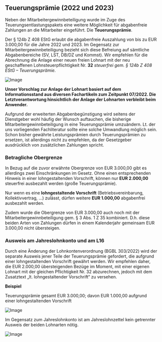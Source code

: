 ## Teuerungsprämie (2022 und 2023)

Neben der Mitarbeitergewinnbeteiligung wurde im Zuge des Teuerungsentlastungspakets eine weitere Möglichkeit für abgabenfreie Zahlungen an die Mitarbeiter eingeführt. Die **Teuerungsprämie**.

Der § 124b Z 408 EStG erlaubt die abgabenfreie Auszahlung von bis zu EUR 3.000,00 für die Jahre 2022 und 2023. Im Gegensatz zur Mitarbeitergewinnbeteiligung bezieht sich diese Befreiung auf sämtliche Abgabenbereiche (SV, LST, DB/DZ und Kommst). Wir empfehlen für die Abrechnung die Anlage einer neuen freien Lohnart mit der neu geschaffenen Lohnsteuerpflichtigkeit Nr. **32** *steuerfrei gem. § 124b Z 408 EStG – Teuerungsprämie.*

![Image](<img/image556.png>)

**Unser Vorschlag zur Anlage der Lohnart basiert auf dem Informationsstand aus diversen Fachartikeln zum Zeitpunkt 07/2022. Die Letztverantwortung hinsichtlich der Anlage der Lohnarten verbleibt beim Anwender.**

Aufgrund der erweiterten Abgabenbegünstigung wird seitens der Dienstgeber wohl häufig der Wunsch auftauchen, die bisherige Mitarbeitergewinnbeteiligung in eine Teuerungsprämie umzuändern. Lt. der uns vorliegenden Fachliteratur sollte eine solche Umwandlung möglich sein. Schon bisher gewährte Leistungsprämien durch Teuerungsprämien zu ersetzen, ist allerdings nicht zu empfehlen, da der Gesetzgeber ausdrücklich von zusätzlichen Zahlungen spricht.

### Betragliche Obergrenze

In Bezug auf die zuvor erwähnte Obergrenze von EUR 3.000,00 gibt es allerdings zwei Einschränkungen im Gesetz. Ohne einen entsprechenden Hinweis in einer lohngestaltenden Vorschrift, können nur **EUR 2.000,00** steuerfrei ausbezahlt werden (große Teuerungsprämie).

Nur wenn es eine **lohngestaltende Vorschrift** (Betriebsvereinbarung, Kollektivvertrag, …) zulässt, dürfen weitere **EUR 1.000,00** abgabenfrei ausbezahlt werden.

Zudem wurde die Obergrenze von EUR 3.000,00 auch noch mit der Mitarbeitergewinnbeteiligung gem. § 3 Abs. 1 Z 35 kombiniert. D.h. diese beiden Arten von Zahlungen dürfen in einem Kalenderjahr gemeinsam EUR 3.000,00 nicht übersteigen.

### Ausweis am Jahreslohnkonto und am L16

Durch eine Änderung der Lohnkontenverordnung (BGBL 303/2022) wird der separate Ausweis jener Teile der Teuerungsprämie gefordert, die aufgrund einer lohngestaltenden Vorschrift gewährt werden. Wir empfehlen daher, die EUR 2.000,00 übersteigenden Bezüge im Moment, mit einer eigenen Lohnart mit der gleichen Pflichtigkeit Nr. 32 abzurechnen, jedoch mit dem Zusatztext „lt. lohngestaltender Vorschrift“ zu versehen.

**Beispiel**

Teuerungsprämie gesamt EUR 3.000,00; davon EUR 1.000,00 aufgrund einer lohngestaltenden Vorschrift

![Image](<img/image557.png>)

Im Gegensatz zum Jahreslohnkonto ist am Jahreslohnzettel kein getrennter Ausweis der beiden Lohnarten nötig.

![Image](<img/image558.png>)